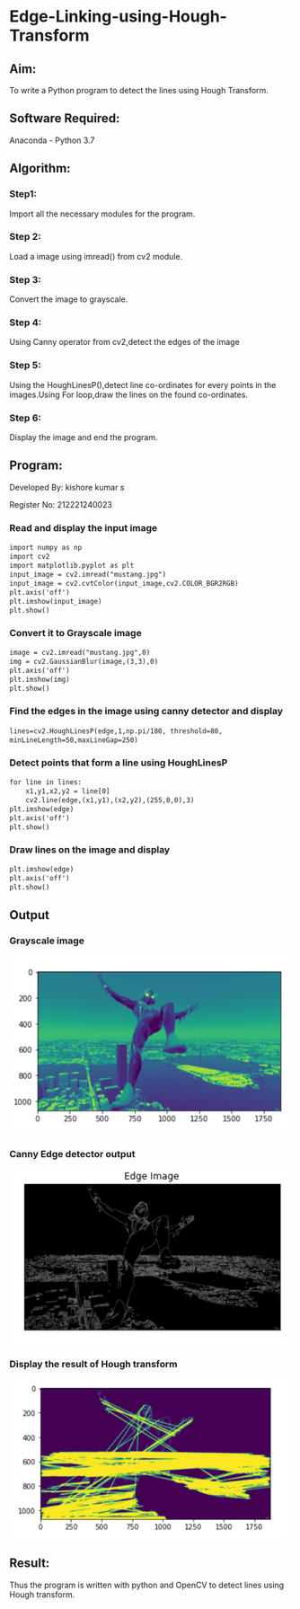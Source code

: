 # Edge-Linking-using-Hough-Transform
## Aim:
To write a Python program to detect the lines using Hough Transform.

## Software Required:
Anaconda - Python 3.7

## Algorithm:
### Step1:
Import all the necessary modules for the program.

### Step 2:
Load a image using imread() from cv2 module.

### Step 3:
Convert the image to grayscale.

### Step 4:
Using Canny operator from cv2,detect the edges of the image

### Step 5:
Using the HoughLinesP(),detect line co-ordinates for every points in the images.Using For loop,draw the lines on the found co-ordinates.

### Step 6:
Display the image and end the program.

## Program:
Developed By: kishore kumar s

Register No: 212221240023

### 

### Read and display the input image
```
import numpy as np
import cv2
import matplotlib.pyplot as plt
input_image = cv2.imread("mustang.jpg")
input_image = cv2.cvtColor(input_image,cv2.COLOR_BGR2RGB)
plt.axis('off')
plt.imshow(input_image)
plt.show()

```
### Convert it to Grayscale image
```
image = cv2.imread("mustang.jpg",0)
img = cv2.GaussianBlur(image,(3,3),0)
plt.axis('off')
plt.imshow(img)
plt.show()
```
### Find the edges in the image using canny detector and display
```
lines=cv2.HoughLinesP(edge,1,np.pi/180, threshold=80, minLineLength=50,maxLineGap=250)

```

### Detect points that form a line using HoughLinesP
```
for line in lines:
    x1,y1,x2,y2 = line[0]
    cv2.line(edge,(x1,y1),(x2,y2),(255,0,0),3)
plt.imshow(edge)
plt.axis('off')
plt.show()
```

### Draw lines on the image and display
```
plt.imshow(edge)
plt.axis('off')
plt.show()

```


## Output

### Grayscale image
![](1.png)

### Canny Edge detector output

![](2.png)


### Display the result of Hough transform
![](3.png)




## Result:
Thus the program is written with python and OpenCV to detect lines using Hough transform.
